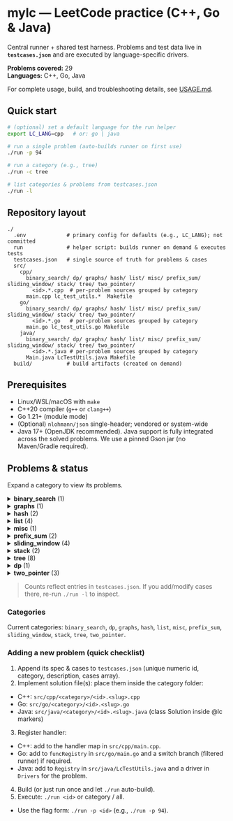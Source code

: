 # mylc — LeetCode practice (C++, Go & Java)

Central runner + shared test harness. Problems and test data live in **`testcases.json`** and are executed by language-specific drivers.

**Problems covered:** 29  
**Languages:** C++, Go, Java

For complete usage, build, and troubleshooting details, see [USAGE.md](./USAGE.md).

## Quick start
```bash
# (optional) set a default language for the run helper
export LC_LANG=cpp   # or: go | java

# run a single problem (auto-builds runner on first use)
./run -p 94

# run a category (e.g., tree)
./run -c tree

# list categories & problems from testcases.json
./run -l
```

## Repository layout
```
./
  .env             # primary config for defaults (e.g., LC_LANG); not committed
  run              # helper script: builds runner on demand & executes tests
  testcases.json   # single source of truth for problems & cases
  src/
    cpp/
      binary_search/ dp/ graphs/ hash/ list/ misc/ prefix_sum/ sliding_window/ stack/ tree/ two_pointer/
        <id>.*.cpp  # per-problem sources grouped by category
      main.cpp lc_test_utils.*  Makefile
    go/
      binary_search/ dp/ graphs/ hash/ list/ misc/ prefix_sum/ sliding_window/ stack/ tree/ two_pointer/
        <id>.*.go   # per-problem sources grouped by category
      main.go lc_test_utils.go Makefile
    java/
      binary_search/ dp/ graphs/ hash/ list/ misc/ prefix_sum/ sliding_window/ stack/ tree/ two_pointer/
        <id>.*.java # per-problem sources grouped by category
      Main.java LcTestUtils.java Makefile
  build/           # build artifacts (created on demand)
```

## Prerequisites
- Linux/WSL/macOS with `make`
- C++20 compiler (`g++` or `clang++`)
- Go 1.21+ (module mode)
- (Optional) `nlohmann/json` single-header; vendored or system-wide
- Java 17+ (OpenJDK recommended). Java support is fully integrated across the solved problems. We use a pinned Gson jar (no Maven/Gradle required).

## Problems & status
Expand a category to view its problems.

<details>
<summary><strong>binary_search</strong> (1)</summary>

| # | Problem | Diff | Test cases | Languages | Video |
|---:|---|:---:|---:|---|---|
| [35](https://leetcode.com/problems/search-insert-position/) | Search Insert Position | Easy | 4 | C++, Go, Java | - |

</details>

<details>
<summary><strong>graphs</strong> (1)</summary>

| # | Problem | Diff | Test cases | Languages | Video |
|---:|---|:---:|---:|---|---|
| [200](https://leetcode.com/problems/number-of-islands/) | Number of Islands | Medium | 2 | C++, Go, Java | - |

</details>

<details>
<summary><strong>hash</strong> (2)</summary>

| # | Problem | Diff | Test cases | Languages | Video |
|---:|---|:---:|---:|---|---|
| [1](https://leetcode.com/problems/two-sum/) | Two Sum | Easy | 2 | C++, Go, Java | [link](https://www.youtube.com/watch?v=KLlXCFG5TnA) |
| [36](https://leetcode.com/problems/valid-sudoku/) | Valid Sudoku | Medium | 2 | C++, Go, Java | - |

</details>

<details>
<summary><strong>list</strong> (4)</summary>

| # | Problem | Diff | Test cases | Languages | Video |
|---:|---|:---:|---:|---|---|
| [2](https://leetcode.com/problems/add-two-numbers/) | Add Two Numbers | Medium | 1 | C++, Go, Java | [link](https://www.youtube.com/watch?v=wgFPrzTjm7s) |
| [21](https://leetcode.com/problems/merge-two-sorted-lists/) | Merge Two Sorted Lists | Easy | 7 | C++, Go, Java | [link](https://www.youtube.com/watch?v=XIdigk956u0) |
| [160](https://leetcode.com/problems/intersection-of-two-linked-lists/) | Intersection of Two Linked Lists | Easy | 3 | C++, Go, Java | - |
| [206](https://leetcode.com/problems/reverse-linked-list/) | Reverse Linked List | Easy | 3 | C++, Go, Java | - |

</details>

<details>
<summary><strong>misc</strong> (1)</summary>

| # | Problem | Diff | Test cases | Languages | Video |
|---:|---|:---:|---:|---|---|
| [9](https://leetcode.com/problems/palindrome-number/) | Palindrome Number | Easy | 6 | C++, Go, Java | [link](https://www.youtube.com/watch?v=f5qF2OowB5A) |

</details>

<details>
<summary><strong>prefix_sum</strong> (2)</summary>

| # | Problem | Diff | Test cases | Languages | Video |
|---:|---|:---:|---:|---|---|
| [238](https://leetcode.com/problems/product-of-array-except-self/) | Product of Array Except Self | Medium | 2 | C++, Go, Java | - |
| [560](https://leetcode.com/problems/subarray-sum-equals-k/) | Subarray Sum Equals K | Medium | 2 | C++, Go, Java | - |

</details>

<details>
<summary><strong>sliding_window</strong> (4)</summary>

| # | Problem | Diff | Test cases | Languages | Video |
|---:|---|:---:|---:|---|---|
| [3](https://leetcode.com/problems/longest-substring-without-repeating-characters/) | Longest Substring Without Repeating Characters | Medium | 2 | C++, Go, Java | [link](https://www.youtube.com/watch?v=wiGpQwVHdE0) |
| [424](https://leetcode.com/problems/longest-repeating-character-replacement/) | Longest Repeating Character Replacement | Medium | 5 | C++, Go, Java | [link](https://www.youtube.com/watch?v=gqXU1UyA8pk) |
| [438](https://leetcode.com/problems/find-all-anagrams-in-a-string/) | Find All Anagrams in a String | Medium | 4 | C++, Go, Java | [link](https://www.youtube.com/watch?v=G8xtZy0fDKg) |
| [567](https://leetcode.com/problems/permutation-in-string/) | Permutation in String | Medium | 5 | C++, Go, Java | [link](https://www.youtube.com/watch?v=UbyhOgBN834) |

</details>

<details>
<summary><strong>stack</strong> (2)</summary>

| # | Problem | Diff | Test cases | Languages | Video |
|---:|---|:---:|---:|---|---|
| [20](https://leetcode.com/problems/valid-parentheses/) | Valid Parentheses | Easy | 10 | C++, Go, Java | [link](https://www.youtube.com/watch?v=WTzjTskDFMg) |
| [739](https://leetcode.com/problems/daily-temperatures/) | Daily Temperatures | Medium | 6 | C++, Go, Java | [link](https://www.youtube.com/watch?v=cTBiBSnjO3c) |

</details>

<details>
<summary><strong>tree</strong> (8)</summary>

| # | Problem | Diff | Test cases | Languages | Video |
|---:|---|:---:|---:|---|---|
| [94](https://leetcode.com/problems/binary-tree-inorder-traversal/) | Binary Tree Inorder Traversal | Easy | 5 | C++, Go, Java | [link](https://www.youtube.com/watch?v=g_S5WuasWUE) |
| [98](https://leetcode.com/problems/validate-binary-search-tree/) | Validate Binary Search Tree | Medium | 6 | C++, Go, Java | - |
| [100](https://leetcode.com/problems/same-tree/) | Same Tree | Easy | 5 | C++, Go, Java | [link](https://www.youtube.com/watch?v=vRbbcKXCxOw) |
| [102](https://leetcode.com/problems/binary-tree-level-order-traversal/) | Binary Tree Level Order Traversal | Medium | 5 | C++, Go, Java | [link](https://www.youtube.com/watch?v=6ZnyEApgFYg) |
| [103](https://leetcode.com/problems/binary-tree-zigzag-level-order-traversal/) | Binary Tree Zigzag Level Order Traversal | Medium | 5 | C++, Go, Java | [link](https://www.youtube.com/watch?v=s6ATEkipzow) |
| [104](https://leetcode.com/problems/maximum-depth-of-binary-tree/) | Maximum Depth of Binary Tree | Easy | 8 | C++, Go, Java | [link](https://www.youtube.com/watch?v=hTM3phVI6YQ) |
| [110](https://leetcode.com/problems/balanced-binary-tree/) | Balanced Binary Tree | Easy | 8 | C++, Go, Java | [link](https://www.youtube.com/watch?v=QfJsau0ItOY) |
| [226](https://leetcode.com/problems/invert-binary-tree/) | Invert Binary Tree | Easy | 3 | C++, Go, Java | - |

</details>

<details>
<summary><strong>dp</strong> (1)</summary>

| # | Problem | Diff | Test cases | Languages | Video |
|---:|---|:---:|---:|---|---|
| [139](https://leetcode.com/problems/word-break/) | Word Break | Medium | 4 | C++, Go, Java | [link](https://www.youtube.com/watch?v=Sx9NNgInc3A) |

</details>

<details>
<summary><strong>two_pointer</strong> (3)</summary>

| # | Problem | Diff | Test cases | Languages | Video |
|---:|---|:---:|---:|---|---|
| [11](https://leetcode.com/problems/container-with-most-water/) | Container With Most Water | Medium | 9 | C++, Go, Java | [link](https://www.youtube.com/watch?v=UuiTKBwPgAo) |
| [15](https://leetcode.com/problems/3sum/) | 3Sum | Medium | 4 | C++, Go, Java | - |
| [42](https://leetcode.com/problems/trapping-rain-water/) | Trapping Rain Water | Hard | 6 | C++, Go, Java | [link](https://www.youtube.com/watch?v=ZI2z5pq0TqA) |

</details>

> Counts reflect entries in `testcases.json`. If you add/modify cases there, re-run `./run -l` to inspect.
### Categories
Current categories: `binary_search`, `dp`, `graphs`, `hash`, `list`, `misc`, `prefix_sum`, `sliding_window`, `stack`, `tree`, `two_pointer`.

### Adding a new problem (quick checklist)
1. Append its spec & cases to `testcases.json` (unique numeric id, category, description, cases array).
2. Implement solution file(s): place them inside the category folder:
  - C++: `src/cpp/<category>/<id>.<slug>.cpp`
  - Go:  `src/go/<category>/<id>.<slug>.go`
  - Java: `src/java/<category>/<id>.<slug>.java` (class Solution inside @lc markers)
3. Register handler:
  - C++: add to the handler map in `src/cpp/main.cpp`.
  - Go: add to `funcRegistry` in `src/go/main.go` and a switch branch (filtered runner) if required.
  - Java: add to `Registry` in `src/java/LcTestUtils.java` and a driver in `Drivers` for the problem.
4. Build (or just run once and let `./run` auto-build).
5. Execute: `./run <id>` or category / all.
  - Use the flag form: `./run -p <id>` (e.g., `./run -p 94`).
